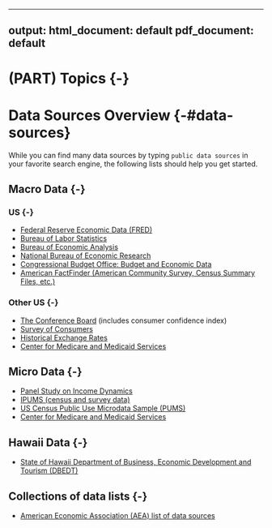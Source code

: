 
---
output:
  html_document: default
  pdf_document: default
---

# (PART) Topics {-} 

# Data Sources Overview {-#data-sources}

While you can find many data sources by typing `public data sources` in your favorite search engine,
the following lists should help you get started.

## Macro Data {-}

### US {-}

* [Federal Reserve Economic Data (FRED)](https://fred.stlouisfed.org/)
* [Bureau of Labor Statistics](https://www.bls.gov/data/)
* [Bureau of Economic Analysis](https://www.bea.gov/data.htm)
* [National Bureau of Economic Research](http://www.nber.org/data/)
* [Congressional Budget Office: Budget and Economic Data](https://www.cbo.gov/about/products/budget-economic-data)
* [American FactFinder (American Community Survey, Census Summary Files, etc.)](https://factfinder.census.gov/)

### Other US {-}

* [The Conference Board](https://www.conference-board.org/data/) (includes consumer confidence index)
* [Survey of Consumers](http://www.sca.isr.umich.edu/tables.html)
* [Historical Exchange Rates](https://measuringworth.com/datasets/)
* [Center for Medicare and Medicaid Services](https://dnav.cms.gov)

## Micro Data {-}
* [Panel Study on Income Dynamics](http://simba.isr.umich.edu/data/data.aspx)
* [IPUMS (census and survey data)](https://www.ipums.org/)
* [US Census Public Use Microdata Sample (PUMS)](https://www.census.gov/programs-surveys/acs/data/pums.html)
* [Center for Medicare and Medicaid Services](https://dnav.cms.gov)

## Hawaii Data {-}

* [State of Hawaii Department of Business, Economic Development and Tourism (DBEDT)](http://dbedt.hawaii.gov/economic/databook/)

## Collections of data lists {-}

* [American Economic Association (AEA) list of data sources](https://www.aeaweb.org/resources/data)


